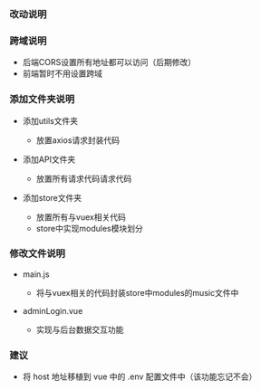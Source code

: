 ### 改动说明

### 跨域说明

- 后端CORS设置所有地址都可以访问（后期修改）
- 前端暂时不用设置跨域

### 添加文件夹说明

- 添加utils文件夹
  - 放置axios请求封装代码

- 添加API文件夹
  - 放置所有请求代码请求代码
- 添加store文件夹
  - 放置所有与vuex相关代码
  - store中实现modules模块划分

### 修改文件说明

- main.js
  - 将与vuex相关的代码封装store中modules的music文件中

- adminLogin.vue
  - 实现与后台数据交互功能

### 建议

- 将 host 地址移植到 vue 中的 .env 配置文件中（该功能忘记不会）